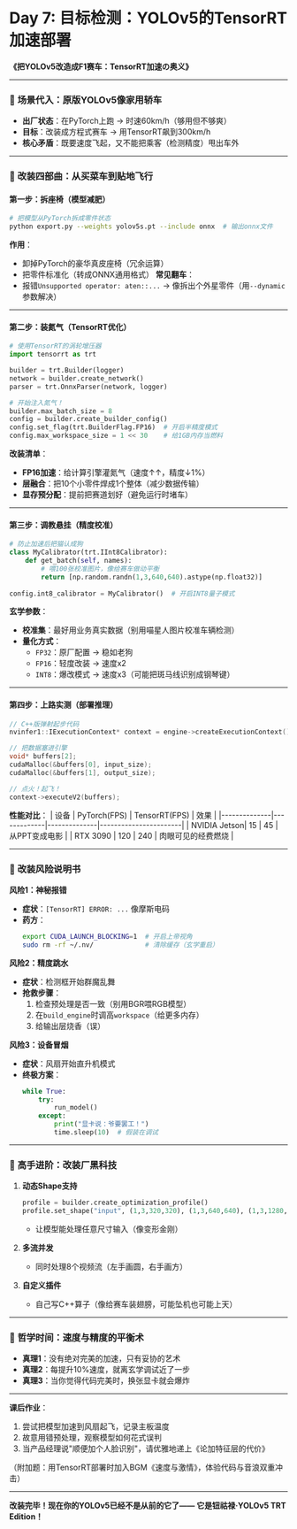 # Day 7: 目标检测：YOLOv5的TensorRT加速部署



**《把YOLOv5改造成F1赛车：TensorRT加速の奥义》**

---

### 🚗 **场景代入：原版YOLOv5像家用轿车**
- **出厂状态**：在PyTorch上跑 → 时速60km/h（够用但不够爽）
- **目标**：改装成方程式赛车 → 用TensorRT飙到300km/h
- **核心矛盾**：既要速度飞起，又不能把乘客（检测精度）甩出车外

---

### 🔧 **改装四部曲：从买菜车到贴地飞行**

#### **第一步：拆座椅（模型减肥）**
```bash
# 把模型从PyTorch拆成零件状态
python export.py --weights yolov5s.pt --include onnx  # 输出onnx文件
```
**作用**：
- 卸掉PyTorch的豪华真皮座椅（冗余运算）
- 把零件标准化（转成ONNX通用格式）
**常见翻车**：
- 报错`Unsupported operator: aten::...` → 像拆出个外星零件（用`--dynamic`参数解决）

---

#### **第二步：装氮气（TensorRT优化）**
```python
# 使用TensorRT的涡轮增压器
import tensorrt as trt

builder = trt.Builder(logger)
network = builder.create_network()
parser = trt.OnnxParser(network, logger)

# 开始注入氮气！
builder.max_batch_size = 8
config = builder.create_builder_config()
config.set_flag(trt.BuilderFlag.FP16)  # 开启半精度模式
config.max_workspace_size = 1 << 30    # 给1GB内存当燃料
```
**改装清单**：
- **FP16加速**：给计算引擎灌氮气（速度↑↑，精度↓1%）
- **层融合**：把10个小零件焊成1个整体（减少数据传输）
- **显存预分配**：提前把赛道划好（避免运行时堵车）

---

#### **第三步：调教悬挂（精度校准）**
```python
# 防止加速后把猫认成狗
class MyCalibrator(trt.IInt8Calibrator):
    def get_batch(self, names):
        # 喂100张校准图片，像给赛车做动平衡
        return [np.random.randn(1,3,640,640).astype(np.float32)]
      
config.int8_calibrator = MyCalibrator()  # 开启INT8量子模式
```
**玄学参数**：
- **校准集**：最好用业务真实数据（别用喵星人图片校准车辆检测）
- **量化方式**：
  - `FP32`：原厂配置 → 稳如老狗
  - `FP16`：轻度改装 → 速度x2
  - `INT8`：爆改模式 → 速度x3（可能把斑马线识别成钢琴键）

---

#### **第四步：上路实测（部署推理）**
```c++
// C++版弹射起步代码
nvinfer1::IExecutionContext* context = engine->createExecutionContext();

// 把数据塞进引擎
void* buffers[2];
cudaMalloc(&buffers[0], input_size);
cudaMalloc(&buffers[1], output_size);

// 点火！起飞！
context->executeV2(buffers);
```
**性能对比**：
| 设备         | PyTorch(FPS) | TensorRT(FPS) | 效果                  |
|--------------|-------------|--------------|-----------------------|
| NVIDIA Jetson| 15          | 45           | 从PPT变成电影          |
| RTX 3090     | 120         | 240          | 肉眼可见的经费燃烧      |

---

### 🧨 **改装风险说明书**
**风险1：神秘报错**
- **症状**：`[TensorRT] ERROR: ...` 像摩斯电码
- **药方**：
  ```bash
  export CUDA_LAUNCH_BLOCKING=1  # 开启上帝视角
  sudo rm -rf ~/.nv/             # 清除缓存（玄学重启）
  ```

**风险2：精度跳水**
- **症状**：检测框开始群魔乱舞
- **抢救步骤**：
  1. 检查预处理是否一致（别用BGR喂RGB模型）
  2. 在`build_engine`时调高`workspace`（给更多内存）
  3. 给输出层烧香（误）

**风险3：设备冒烟**
- **症状**：风扇开始直升机模式
- **终极方案**：
  ```python
  while True:
      try:
          run_model()
      except:
          print("显卡说：爷要罢工！")
          time.sleep(10)  # 假装在调试
  ```

---

### 🚀 **高手进阶：改装厂黑科技**
1. **动态Shape支持**
   ```python
   profile = builder.create_optimization_profile()
   profile.set_shape("input", (1,3,320,320), (1,3,640,640), (1,3,1280,1280)) 
   ```
   - 让模型能处理任意尺寸输入（像变形金刚）

2. **多流并发**
   - 同时处理8个视频流（左手画圆，右手画方）

3. **自定义插件**
   - 自己写C++算子（像给赛车装翅膀，可能坠机也可能上天）

---

### 🤹 **哲学时间：速度与精度的平衡术**
- **真理1**：没有绝对完美的加速，只有妥协的艺术
- **真理2**：每提升10%速度，就离玄学调试近了一步
- **真理3**：当你觉得代码完美时，换张显卡就会爆炸

---

**课后作业**：
1. 尝试把模型加速到风扇起飞，记录主板温度
2. 故意用错预处理，观察模型如何花式误判
3. 当产品经理说"顺便加个人脸识别"，请优雅地递上《论加特征层的代价》

（附加题：用TensorRT部署时加入BGM《速度与激情》，体验代码与音浪双重冲击）

---

**改装完毕！现在你的YOLOv5已经不是从前的它了——
它是钮祜禄·YOLOv5 TRT Edition！**